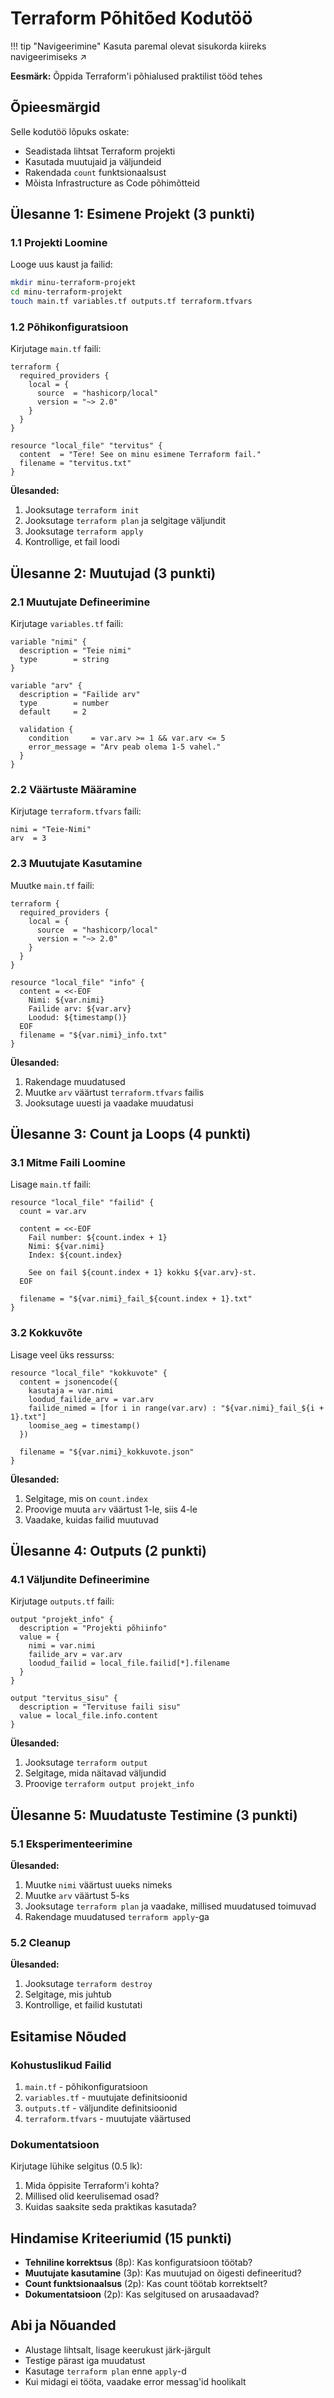 # Terraform Põhitõed Kodutöö

!!! tip "Navigeerimine"
    Kasuta paremal olevat sisukorda kiireks navigeerimiseks ↗️

**Eesmärk:** Õppida Terraform'i põhialused praktilist tööd tehes

## Õpieesmärgid

Selle kodutöö lõpuks oskate:
- Seadistada lihtsat Terraform projekti
- Kasutada muutujaid ja väljundeid
- Rakendada `count` funktsionaalsust
- Mõista Infrastructure as Code põhimõtteid

## Ülesanne 1: Esimene Projekt (3 punkti)

### 1.1 Projekti Loomine

Looge uus kaust ja failid:

```bash
mkdir minu-terraform-projekt
cd minu-terraform-projekt
touch main.tf variables.tf outputs.tf terraform.tfvars
```

### 1.2 Põhikonfiguratsioon

Kirjutage `main.tf` faili:

```hcl
terraform {
  required_providers {
    local = {
      source  = "hashicorp/local"
      version = "~> 2.0"
    }
  }
}

resource "local_file" "tervitus" {
  content  = "Tere! See on minu esimene Terraform fail."
  filename = "tervitus.txt"
}
```

**Ülesanded:**
1. Jooksutage `terraform init`
2. Jooksutage `terraform plan` ja selgitage väljundit
3. Jooksutage `terraform apply`
4. Kontrollige, et fail loodi

## Ülesanne 2: Muutujad (3 punkti)

### 2.1 Muutujate Defineerimine

Kirjutage `variables.tf` faili:

```hcl
variable "nimi" {
  description = "Teie nimi"
  type        = string
}

variable "arv" {
  description = "Failide arv"
  type        = number
  default     = 2
  
  validation {
    condition     = var.arv >= 1 && var.arv <= 5
    error_message = "Arv peab olema 1-5 vahel."
  }
}
```

### 2.2 Väärtuste Määramine

Kirjutage `terraform.tfvars` faili:

```hcl
nimi = "Teie-Nimi"
arv  = 3
```

### 2.3 Muutujate Kasutamine

Muutke `main.tf` faili:

```hcl
terraform {
  required_providers {
    local = {
      source  = "hashicorp/local"
      version = "~> 2.0"
    }
  }
}

resource "local_file" "info" {
  content = <<-EOF
    Nimi: ${var.nimi}
    Failide arv: ${var.arv}
    Loodud: ${timestamp()}
  EOF
  filename = "${var.nimi}_info.txt"
}
```

**Ülesanded:**
1. Rakendage muudatused
2. Muutke `arv` väärtust `terraform.tfvars` failis
3. Jooksutage uuesti ja vaadake muudatusi

## Ülesanne 3: Count ja Loops (4 punkti)

### 3.1 Mitme Faili Loomine

Lisage `main.tf` faili:

```hcl
resource "local_file" "failid" {
  count = var.arv
  
  content = <<-EOF
    Fail number: ${count.index + 1}
    Nimi: ${var.nimi}
    Index: ${count.index}
    
    See on fail ${count.index + 1} kokku ${var.arv}-st.
  EOF
  
  filename = "${var.nimi}_fail_${count.index + 1}.txt"
}
```

### 3.2 Kokkuvõte

Lisage veel üks ressurss:

```hcl
resource "local_file" "kokkuvote" {
  content = jsonencode({
    kasutaja = var.nimi
    loodud_failide_arv = var.arv
    failide_nimed = [for i in range(var.arv) : "${var.nimi}_fail_${i + 1}.txt"]
    loomise_aeg = timestamp()
  })
  
  filename = "${var.nimi}_kokkuvote.json"
}
```

**Ülesanded:**
1. Selgitage, mis on `count.index`
2. Proovige muuta `arv` väärtust 1-le, siis 4-le
3. Vaadake, kuidas failid muutuvad

## Ülesanne 4: Outputs (2 punkti)

### 4.1 Väljundite Defineerimine

Kirjutage `outputs.tf` faili:

```hcl
output "projekt_info" {
  description = "Projekti põhiinfo"
  value = {
    nimi = var.nimi
    failide_arv = var.arv
    loodud_failid = local_file.failid[*].filename
  }
}

output "tervitus_sisu" {
  description = "Tervituse faili sisu"
  value = local_file.info.content
}
```

**Ülesanded:**
1. Jooksutage `terraform output`
2. Selgitage, mida näitavad väljundid
3. Proovige `terraform output projekt_info`

## Ülesanne 5: Muudatuste Testimine (3 punkti)

### 5.1 Eksperimenteerimine

**Ülesanded:**
1. Muutke `nimi` väärtust uueks nimeks
2. Muutke `arv` väärtust 5-ks
3. Jooksutage `terraform plan` ja vaadake, millised muudatused toimuvad
4. Rakendage muudatused `terraform apply`-ga

### 5.2 Cleanup

**Ülesanded:**
1. Jooksutage `terraform destroy`
2. Selgitage, mis juhtub
3. Kontrollige, et failid kustutati

## Esitamise Nõuded

### Kohustuslikud Failid
1. `main.tf` - põhikonfiguratsioon
2. `variables.tf` - muutujate definitsioonid
3. `outputs.tf` - väljundite definitsioonid
4. `terraform.tfvars` - muutujate väärtused

### Dokumentatsioon
Kirjutage lühike selgitus (0.5 lk):
1. Mida õppisite Terraform'i kohta?
2. Millised olid keerulisemad osad?
3. Kuidas saaksite seda praktikas kasutada?

## Hindamise Kriteeriumid (15 punkti)

- **Tehniline korrektsus** (8p): Kas konfiguratsioon töötab?
- **Muutujate kasutamine** (3p): Kas muutujad on õigesti defineeritud?
- **Count funktsionaalsus** (2p): Kas count töötab korrektselt?
- **Dokumentatsioon** (2p): Kas selgitused on arusaadavad?

## Abi ja Nõuanded

- Alustage lihtsalt, lisage keerukust järk-järgult
- Testige pärast iga muudatust
- Kasutage `terraform plan` enne `apply`-d
- Kui midagi ei tööta, vaadake error messag'id hoolikalt
